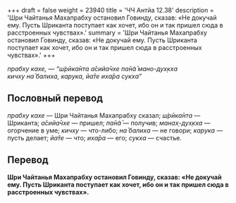 +++
draft = false
weight = 23940
title = 'ЧЧ Антйа 12.38'
description = 'Шри Чайтанья Махапрабху остановил Говинду, сказав: «Не докучай ему. Пусть Шриканта поступает как хочет, ибо он и так пришел сюда в расстроенных чувствах».'
summary = 'Шри Чайтанья Махапрабху остановил Говинду, сказав: «Не докучай ему. Пусть Шриканта поступает как хочет, ибо он и так пришел сюда в расстроенных чувствах».'
+++

_прабху кахе, — “ш́рӣка̄нта а̄сийа̄чхе па̄н̃а̄ мано-дух̣кха  
кичху на̄ балиха, карука, йа̄те иха̄ра сукха”_

## Пословный перевод

_прабху_ _кахе_ — Шри Чайтанья Махапрабху сказал; _ш́рӣка̄нта_ — Шриканта; _а̄сийа̄чхе_ — пришел; _па̄н̃а̄_ — получив; _манах̣_\-_дух̣кха_ — огорчение в уме; _кичху_ — что-либо; _на̄_ _балиха_ — не говори; _карука_ — пусть делает; _йа̄те_ — что; _иха̄ра_ — его; _сукха_ — счастье.

## Перевод

**Шри Чайтанья Махапрабху остановил Говинду, сказав: «Не докучай ему. Пусть Шриканта поступает как хочет, ибо он и так пришел сюда в расстроенных чувствах».**
